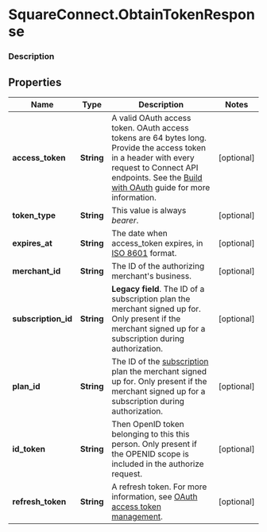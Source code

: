 # SquareConnect.ObtainTokenResponse

### Description



## Properties
Name | Type | Description | Notes
------------ | ------------- | ------------- | -------------
**access_token** | **String** | A valid OAuth access token. OAuth access tokens are 64 bytes long. Provide the access token in a header with every request to Connect API endpoints. See the [Build with OAuth](/authz/oauth/build-with-the-api) guide for more information. | [optional] 
**token_type** | **String** | This value is always _bearer_. | [optional] 
**expires_at** | **String** | The date when access_token expires, in [ISO 8601](http://www.iso.org/iso/home/standards/iso8601.htm) format. | [optional] 
**merchant_id** | **String** | The ID of the authorizing merchant&#39;s business. | [optional] 
**subscription_id** | **String** | __Legacy field__. The ID of a subscription plan the merchant signed up for. Only present if the merchant signed up for a subscription during authorization. | [optional] 
**plan_id** | **String** | The ID of the [subscription](https://docs.connect.squareup.com/api/connect/v1/#navsection-subscriptionmanagement) plan the merchant signed up for. Only present if the merchant signed up for a subscription during authorization. | [optional] 
**id_token** | **String** | Then OpenID token belonging to this this person. Only present if the OPENID scope is included in the authorize request. | [optional] 
**refresh_token** | **String** | A refresh token. For more information, see [OAuth access token management](/authz/oauth/how-it-works#oauth-access-token-management). | [optional] 


